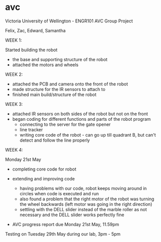 # avc
Victoria University of Wellington - ENGR101 AVC Group Project

Felix, Zac, Edward, Samantha

WEEK 1:

Started building the robot 
- the base and supporting structure of the robot 
- attached the motors and wheels

WEEK 2:

- attached the PCB and camera onto the front of the robot 
- made structure for the IR sensors to attach to 
- finished main build/structure of the robot 

WEEK 3:

- attached IR sensors on both sides of the robot but not on the front 
- began coding for different functions and parts of the robot program
    - connecting to the server for the gate opener 
    - line tracker 
    - writing core code of the robot - can go up till quadrant B, but can't detect and follow the line properly 
    
WEEK 4:

Monday 21st May
- completing core code for robot
 - extending and improving code 
    - having problems with our code, robot keeps moving around in circles when code is executed and run 
    - also found a problem that the right motor of the robot was turning the wheel backwards (left motor was going in the           right direction)
    - settling with the DELL slider instead of the marble roller as not necessary and the DELL slider works perfectly fine 
   
 
 - AVC progress report due Monday 21st May, 11.59pm 
 
 Testing on Tuesday 29th May during our lab, 3pm - 5pm 
